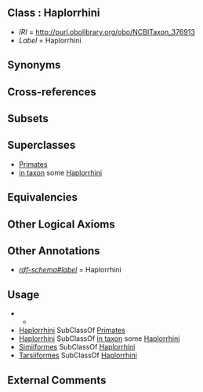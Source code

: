 
## Class : Haplorrhini

 * *IRI* = http://purl.obolibrary.org/obo/NCBITaxon_376913
 * *Label* = Haplorrhini

## Synonyms


## Cross-references


## Subsets


## Superclasses

 * [Primates](../../NCBITaxon/43/NCBITaxon_9443.md)
 * [in taxon](../../RO/62/RO_0002162.md) some [Haplorrhini](../../NCBITaxon/13/NCBITaxon_376913.md)

## Equivalencies


## Other Logical Axioms


## Other Annotations

 * *[rdf-schema#label](../../el/rdf-schema#label.md)* = Haplorrhini

## Usage

 * -
 * [Haplorrhini](../../NCBITaxon/13/NCBITaxon_376913.md) SubClassOf [Primates](../../NCBITaxon/43/NCBITaxon_9443.md)
 * [Haplorrhini](../../NCBITaxon/13/NCBITaxon_376913.md) SubClassOf [in taxon](../../RO/62/RO_0002162.md) some [Haplorrhini](../../NCBITaxon/13/NCBITaxon_376913.md)
 * [Simiiformes](../../NCBITaxon/93/NCBITaxon_314293.md) SubClassOf [Haplorrhini](../../NCBITaxon/13/NCBITaxon_376913.md)
 * [Tarsiiformes](../../NCBITaxon/12/NCBITaxon_376912.md) SubClassOf [Haplorrhini](../../NCBITaxon/13/NCBITaxon_376913.md)

## External Comments

